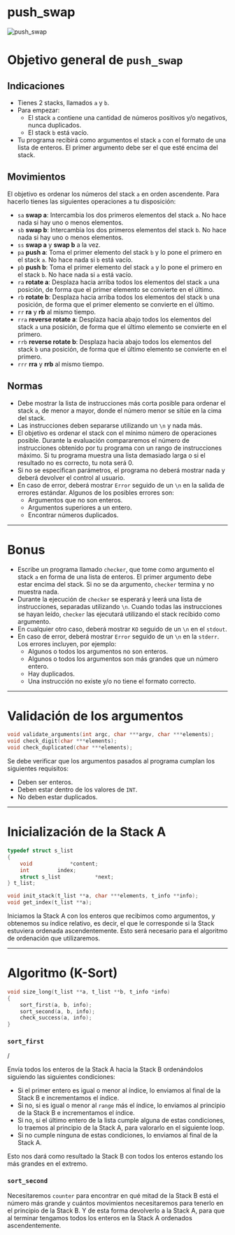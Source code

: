 # push_swap

![push_swap](push_swap.gif)

# Objetivo general de `push_swap`

## Indicaciones

- Tienes 2 stacks, llamados `a` y `b`.
- Para empezar:
  - El stack `a` contiene una cantidad de números positivos y/o negativos, nunca duplicados.
  - El stack `b` está vacío.
- Tu programa recibirá como argumentos el stack `a` con el formato de una lista de enteros. El primer argumento debe ser el que esté encima del stack.

## Movimientos

El objetivo es ordenar los números del stack `a` en orden ascendente. Para hacerlo tienes las siguientes operaciones a tu disposición:

- `sa` **swap a**: Intercambia los dos primeros elementos del stack `a`. No hace nada si hay uno o menos elementos.
- `sb` **swap b**: Intercambia los dos primeros elementos del stack `b`. No hace nada si hay uno o menos elementos.
- `ss` **swap a** y **swap b** a la vez.
- `pa` **push a**: Toma el primer elemento del stack `b` y lo pone el primero en el stack `a`. No hace nada si `b` está vacío.
- `pb` **push b**: Toma el primer elemento del stack `a` y lo pone el primero en el stack `b`. No hace nada si `a` está vacío.
- `ra` **rotate a**: Desplaza hacia arriba todos los elementos del stack `a` una posición, de forma que el primer elemento se convierte en el último.
- `rb` **rotate b**: Desplaza hacia arriba todos los elementos del stack `b` una posición, de forma que el primer elemento se convierte en el último.
- `rr` **ra** y **rb** al mismo tiempo.
- `rra` **reverse rotate a**: Desplaza hacia abajo todos los elementos del stack `a` una posición, de forma que el último elemento se convierte en el primero.
- `rrb` **reverse rotate b**: Desplaza hacia abajo todos los elementos del stack `b` una posición, de forma que el último elemento se convierte en el primero.
- `rrr` **rra** y **rrb** al mismo tiempo.

## Normas

- Debe mostrar la lista de instrucciones más corta posible para ordenar el stack `a`, de menor a mayor, donde el número menor se sitúe en la cima del stack.
- Las instrucciones deben separarse utilizando un `\n` y nada más.
- El objetivo es ordenar el stack con el mínimo número de operaciones posible. Durante la evaluación compararemos el número de instrucciones obtenido por tu programa con un rango de instrucciones máximo. Si tu programa muestra una lista demasiado larga o si el resultado no es correcto, tu nota será 0.
- Si no se especifican parámetros, el programa no deberá mostrar nada y deberá devolver el control al usuario.
- En caso de error, deberá mostrar `Error` seguido de un `\n` en la salida de errores estándar. Algunos de los posibles errores son:
  - Argumentos que no son enteros.
  - Argumentos superiores a un entero.
  - Encontrar números duplicados.

---

# **Bonus**

- Escribe un programa llamado `checker`, que tome como argumento el stack `a` en forma de una lista de enteros. El primer argumento debe estar encima del stack. Si no se da argumento, `checker` termina y no muestra nada.
- Durante la ejecución de `checker` se esperará y leerá una lista de instrucciones, separadas utilizando `\n`. Cuando todas las instrucciones se hayan leído, `checker` las ejecutará utilizando el stack recibido como argumento.
- En cualquier otro caso, deberá mostrar `KO` seguido de un `\n` en el `stdout`.
- En caso de error, deberá mostrar `Error` seguido de un `\n` en la `stderr`. Los errores incluyen, por ejemplo:
  - Algunos o todos los argumentos no son enteros.
  - Algunos o todos los argumentos son más grandes que un número entero.
  - Hay duplicados.
  - Una instrucción no existe y/o no tiene el formato correcto.

---

# Validación de los argumentos

```c
void validate_arguments(int argc, char ***argv, char ***elements);
void check_digit(char ***elements);
void check_duplicated(char ***elements);
```

Se debe verificar que los argumentos pasados al programa cumplan los siguientes requisitos:

- Deben ser enteros.
- Deben estar dentro de los valores de `INT`.
- No deben estar duplicados.

---

# Inicialización de la Stack A

```c
typedef struct s_list
{
	void			*content;
	int			index;
	struct s_list           *next;
} t_list;

void init_stack(t_list **a, char ***elements, t_info **info);
void get_index(t_list **a);
```

Iniciamos la Stack A con los enteros que recibimos como argumentos, y obtenemos su índice relativo, es decir, el que le corresponde si la Stack estuviera ordenada ascendentemente. Esto será necesario para el algoritmo de ordenación que utilizaremos.

---

# Algoritmo (K-Sort)

```c
void size_long(t_list **a, t_list **b, t_info *info)
{
	sort_first(a, b, info);
	sort_second(a, b, info);
	check_success(a, info);
}
```

### `sort_first`

/

Envía todos los enteros de la Stack A hacia la Stack B ordenándolos siguiendo las siguientes condiciones:

- Si el primer entero es igual o menor al índice, lo enviamos al final de la Stack B e incrementamos el índice.
- Si no, si es igual o menor al `range` más el índice, lo enviamos al principio de la Stack B e incrementamos el índice.
- Si no, si el último entero de la lista cumple alguna de estas condiciones, lo traemos al principio de la Stack A, para valorarlo en el siguiente loop.
- Si no cumple ninguna de estas condiciones, lo enviamos al final de la Stack A.

Esto nos dará como resultado la Stack B con todos los enteros estando los más grandes en el extremo.

### `sort_second`

Necesitaremos `counter` para encontrar en qué mitad de la Stack B está el número más grande y cuántos movimientos necesitaremos para tenerlo en el principio de la Stack B. Y de esta forma devolverlo a la Stack A, para que al terminar tengamos todos los enteros en la Stack A ordenados ascendentemente.

